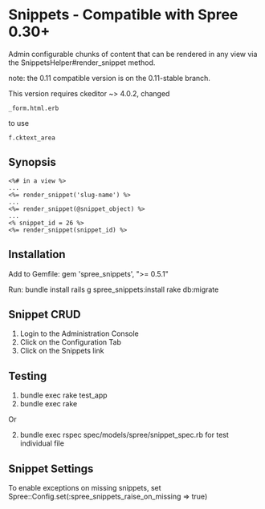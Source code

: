 Snippets - Compatible with Spree 0.30+
======================================

Admin configurable chunks of content that can be rendered in any view via the SnippetsHelper#render_snippet method.

note: the 0.11 compatible version is on the 0.11-stable branch.
      
This version requires ckeditor ~> 4.0.2, changed 

    _form.html.erb 

to use

    f.cktext_area

Synopsis
--------
  
    <%# in a view %>
    ...
    <%= render_snippet('slug-name') %>
    ...
    <%= render_snippet(@snippet_object) %>
    ...
    <% snippet_id = 26 %>
    <%= render_snippet(snippet_id) %> 

Installation
------------

Add to Gemfile:
    gem 'spree_snippets', ">= 0.5.1"

Run:
    bundle install
    rails g spree_snippets:install
    rake db:migrate

Snippet CRUD
------------

1. Login to the Administration Console
2. Click on the Configuration Tab
3. Click on the Snippets link

Testing
------------

1. bundle exec rake test_app
2. bundle exec rake

Or

2. bundle exec rspec spec/models/spree/snippet_spec.rb for test individual file

Snippet Settings
----------------

To enable exceptions on missing snippets, set Spree::Config.set(:spree_snippets_raise_on_missing => true)
